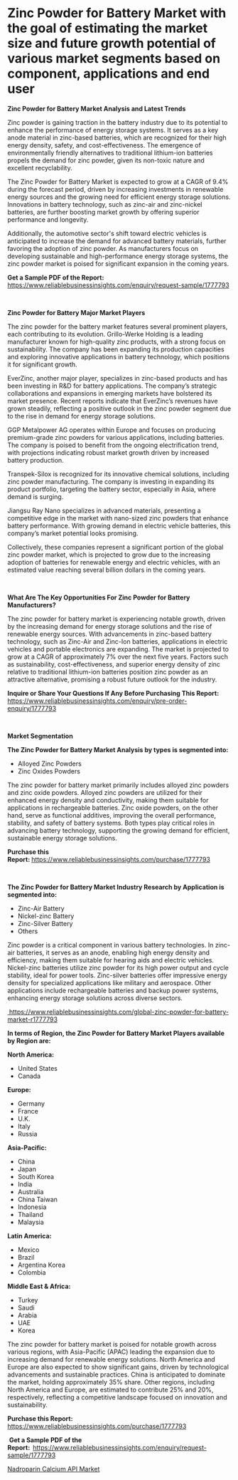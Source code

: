 <p><h1>Zinc Powder for Battery Market with the goal of estimating the market size and future growth potential of various market segments based on component, applications and end user</h1></p><p><strong>Zinc Powder for Battery Market Analysis and Latest Trends</strong></p>
<p><p>Zinc powder is gaining traction in the battery industry due to its potential to enhance the performance of energy storage systems. It serves as a key anode material in zinc-based batteries, which are recognized for their high energy density, safety, and cost-effectiveness. The emergence of environmentally friendly alternatives to traditional lithium-ion batteries propels the demand for zinc powder, given its non-toxic nature and excellent recyclability.</p><p>The Zinc Powder for Battery Market is expected to grow at a CAGR of 9.4% during the forecast period, driven by increasing investments in renewable energy sources and the growing need for efficient energy storage solutions. Innovations in battery technology, such as zinc-air and zinc-nickel batteries, are further boosting market growth by offering superior performance and longevity.</p><p>Additionally, the automotive sector's shift toward electric vehicles is anticipated to increase the demand for advanced battery materials, further favoring the adoption of zinc powder. As manufacturers focus on developing sustainable and high-performance energy storage systems, the zinc powder market is poised for significant expansion in the coming years.</p></p>
<p><strong>Get a Sample PDF of the Report:&nbsp;</strong> <a href="https://www.reliablebusinessinsights.com/enquiry/request-sample/1777793?utm_campaign=2226&utm_medium=2&utm_source=Github&utm_content=ia&utm_term=02022025&utm_id=zinc-powder-for-battery">https://www.reliablebusinessinsights.com/enquiry/request-sample/1777793</a></p>
<p>&nbsp;</p>
<p><strong>Zinc Powder for Battery Major Market Players</strong></p>
<p><p>The zinc powder for the battery market features several prominent players, each contributing to its evolution. Grillo-Werke Holding is a leading manufacturer known for high-quality zinc products, with a strong focus on sustainability. The company has been expanding its production capacities and exploring innovative applications in battery technology, which positions it for significant growth.</p><p>EverZinc, another major player, specializes in zinc-based products and has been investing in R&D for battery applications. The company’s strategic collaborations and expansions in emerging markets have bolstered its market presence. Recent reports indicate that EverZinc’s revenues have grown steadily, reflecting a positive outlook in the zinc powder segment due to the rise in demand for energy storage solutions.</p><p>GGP Metalpower AG operates within Europe and focuses on producing premium-grade zinc powders for various applications, including batteries. The company is poised to benefit from the ongoing electrification trend, with projections indicating robust market growth driven by increased battery production.</p><p>Transpek-Silox is recognized for its innovative chemical solutions, including zinc powder manufacturing. The company is investing in expanding its product portfolio, targeting the battery sector, especially in Asia, where demand is surging.</p><p>Jiangsu Ray Nano specializes in advanced materials, presenting a competitive edge in the market with nano-sized zinc powders that enhance battery performance. With growing demand in electric vehicle batteries, this company’s market potential looks promising.</p><p>Collectively, these companies represent a significant portion of the global zinc powder market, which is projected to grow due to the increasing adoption of batteries for renewable energy and electric vehicles, with an estimated value reaching several billion dollars in the coming years.</p></p>
<p>&nbsp;</p>
<p><strong>What Are The Key Opportunities For Zinc Powder for Battery Manufacturers?</strong></p>
<p><p>The zinc powder for battery market is experiencing notable growth, driven by the increasing demand for energy storage solutions and the rise of renewable energy sources. With advancements in zinc-based battery technology, such as Zinc-Air and Zinc-Ion batteries, applications in electric vehicles and portable electronics are expanding. The market is projected to grow at a CAGR of approximately 7% over the next five years. Factors such as sustainability, cost-effectiveness, and superior energy density of zinc relative to traditional lithium-ion batteries position zinc powder as an attractive alternative, promising a robust future outlook for the industry.</p></p>
<p><strong>Inquire or Share Your Questions If Any Before Purchasing This Report:</strong> <a href="https://www.reliablebusinessinsights.com/enquiry/pre-order-enquiry/1777793?utm_campaign=2226&utm_medium=2&utm_source=Github&utm_content=ia&utm_term=02022025&utm_id=zinc-powder-for-battery">https://www.reliablebusinessinsights.com/enquiry/pre-order-enquiry/1777793</a></p>
<p>&nbsp;</p>
<p><strong>Market Segmentation</strong></p>
<p><strong>The Zinc Powder for Battery Market Analysis by types is segmented into:</strong></p>
<p><ul><li>Alloyed Zinc Powders</li><li>Zinc Oxides Powders</li></ul></p>
<p><p>The zinc powder for battery market primarily includes alloyed zinc powders and zinc oxide powders. Alloyed zinc powders are utilized for their enhanced energy density and conductivity, making them suitable for applications in rechargeable batteries. Zinc oxide powders, on the other hand, serve as functional additives, improving the overall performance, stability, and safety of battery systems. Both types play critical roles in advancing battery technology, supporting the growing demand for efficient, sustainable energy storage solutions.</p></p>
<p><strong>Purchase this Report:&nbsp;</strong><a href="https://www.reliablebusinessinsights.com/purchase/1777793?utm_campaign=2226&utm_medium=2&utm_source=Github&utm_content=ia&utm_term=02022025&utm_id=zinc-powder-for-battery">https://www.reliablebusinessinsights.com/purchase/1777793</a></p>
<p>&nbsp;</p>
<p><strong>The Zinc Powder for Battery Market Industry Research by Application is segmented into:</strong></p>
<p><ul><li>Zinc-Air Battery</li><li>Nickel-zinc Battery</li><li>Zinc-Silver Battery</li><li>Others</li></ul></p>
<p><p>Zinc powder is a critical component in various battery technologies. In zinc-air batteries, it serves as an anode, enabling high energy density and efficiency, making them suitable for hearing aids and electric vehicles. Nickel-zinc batteries utilize zinc powder for its high power output and cycle stability, ideal for power tools. Zinc-silver batteries offer impressive energy density for specialized applications like military and aerospace. Other applications include rechargeable batteries and backup power systems, enhancing energy storage solutions across diverse sectors.</p></p>
<p><a href="https://www.reliablebusinessinsights.com/global-zinc-powder-for-battery-market-r1777793?utm_campaign=2226&utm_medium=2&utm_source=Github&utm_content=ia&utm_term=02022025&utm_id=zinc-powder-for-battery">&nbsp;https://www.reliablebusinessinsights.com/global-zinc-powder-for-battery-market-r1777793</a></p>
<p><strong>In terms of Region, the Zinc Powder for Battery Market Players available by Region are:</strong></p>
<p>
    <p> <strong> North America: </strong>
        <ul>
            <li>United States</li>
            <li>Canada</li>
        </ul>
        </p> 
    <p> <strong> Europe: </strong>
        <ul>
            <li>Germany</li>
            <li>France</li>
            <li>U.K.</li>
            <li>Italy</li>
            <li>Russia</li>
        </ul>
        </p> 
    <p> <strong> Asia-Pacific: </strong>
        <ul>
            <li>China</li>
            <li>Japan</li>
            <li>South Korea</li>
            <li>India</li>
            <li>Australia</li>
            <li>China Taiwan</li>
            <li>Indonesia</li>
            <li>Thailand</li>
            <li>Malaysia</li>
        </ul>
        </p> 
    <p> <strong> Latin America: </strong>
        <ul>
            <li>Mexico</li>
            <li>Brazil</li>
            <li>Argentina Korea</li>
            <li>Colombia</li>
        </ul>
        </p> 
    <p> <strong> Middle East & Africa: </strong>
        <ul>
            <li>Turkey</li>
            <li>Saudi</li>
            <li>Arabia</li>
            <li>UAE</li>
            <li>Korea</li>
        </ul>
    </p>
    </p>
<p><p>The zinc powder for battery market is poised for notable growth across various regions, with Asia-Pacific (APAC) leading the expansion due to increasing demand for renewable energy solutions. North America and Europe are also expected to show significant gains, driven by technological advancements and sustainable practices. China is anticipated to dominate the market, holding approximately 35% share. Other regions, including North America and Europe, are estimated to contribute 25% and 20%, respectively, reflecting a competitive landscape focused on innovation and sustainability.</p></p>
<p><strong>Purchase this Report: </strong><a href="https://www.reliablebusinessinsights.com/purchase/1777793?utm_campaign=2226&utm_medium=2&utm_source=Github&utm_content=ia&utm_term=02022025&utm_id=zinc-powder-for-battery">https://www.reliablebusinessinsights.com/purchase/1777793</a></p>
<p>&nbsp;<strong>Get a Sample PDF of the Report:&nbsp;&nbsp;</strong><a href="https://www.reliablebusinessinsights.com/enquiry/request-sample/1777793?utm_campaign=2226&utm_medium=2&utm_source=Github&utm_content=ia&utm_term=02022025&utm_id=zinc-powder-for-battery">https://www.reliablebusinessinsights.com/enquiry/request-sample/1777793</a></p>
<p><strong></strong></p>
<p><p><a href="https://github.com/AlisaRowe24/Market-Research-Report-List-1/blob/main/nadroparin-calcium-api-market.md?utm_campaign=2226&utm_medium=2&utm_source=Github&utm_content=ia&utm_term=02022025&utm_id=zinc-powder-for-battery">Nadroparin Calcium API Market</a></p></p>